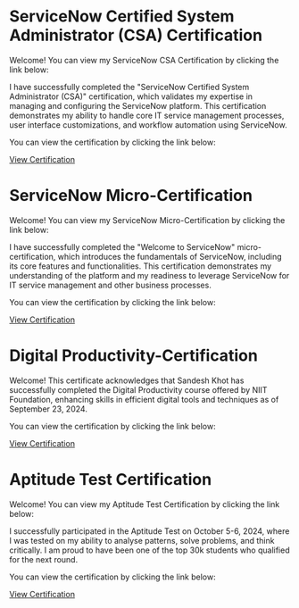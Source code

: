 <!DOCTYPE html>
<html lang="en">
<head>
    <meta charset="UTF-8">
    <meta name="viewport" content="width=device-width, initial-scale=1.0">
</head>
<body>
        <div class="container">
        <h1>ServiceNow Certified System Administrator (CSA) Certification</h1>
        <p>Welcome! You can view my ServiceNow CSA Certification by clicking the link below:</p>
        <p>I have successfully completed the "ServiceNow Certified System Administrator (CSA)" certification, which validates my expertise in managing and configuring the ServiceNow platform. This certification demonstrates my ability to handle core IT service management processes, user interface customizations, and workflow automation using ServiceNow.</p>
        <p>You can view the certification by clicking the link below:</p>
        <p><a href="ServiceNowCSA.pdf" target="_blank">View Certification</a></p>
    </div>
    <div class="container">
        <h1>ServiceNow Micro-Certification</h1>
        <p>Welcome! You can view my ServiceNow Micro-Certification by clicking the link below:</p>
      <p>I have successfully completed the "Welcome to ServiceNow" micro-certification, which introduces the fundamentals of ServiceNow, including its core features and functionalities. This certification demonstrates my understanding of the platform and my readiness to leverage ServiceNow for IT service management and other business processes.</p>
        <p>You can view the certification by clicking the link below:</p>
        <p>
        <p><a href="ServiceNow_Micro-Certification.pdf" target="_blank">View Certification</a></p>
    </div>
      <div class="container">
        <h1>Digital Productivity-Certification</h1>
        <p>Welcome! This certificate acknowledges that Sandesh Khot has successfully completed the Digital Productivity course offered by NIIT Foundation, enhancing skills in efficient digital tools and techniques as of September 23, 2024.</p>
        <p>You can view the certification by clicking the link below:</p>
        <p>
        <p><a href="Digital Productivity-Certificatio.pdf" target="_blank">View Certification</a></p>
    </div>
    <div class="container">
        <h1>Aptitude Test Certification</h1>
        <p>Welcome! You can view my Aptitude Test Certification by clicking the link below:</p>
        <p>I successfully participated in the Aptitude Test on October 5-6, 2024, where I was tested on my ability to analyse patterns, solve problems, and think critically. I am proud to have been one of the top 30k students who qualified for the next round.</p>
        <p>You can view the certification by clicking the link below:</p>
        <p><a href="Aptitude_Test_Certification.pdf" target="_blank">View Certification</a></p>
    </div>
</body>
</html>
